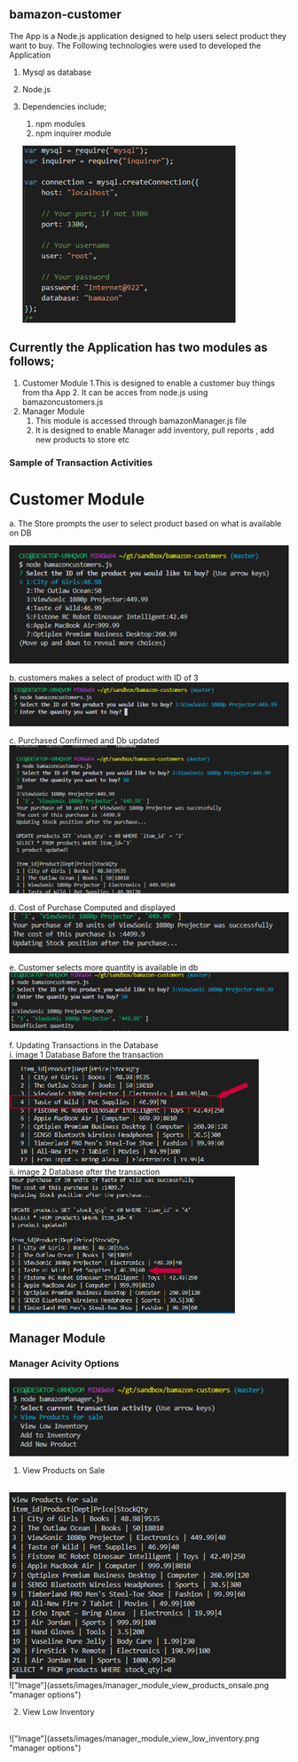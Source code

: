 ## bamazon-customer
The App is a Node.js application designed to help users select product they want to buy.
The Following technologies were used to developed the Application
1. Mysql as database
2. Node.js
3. Dependencies include;
    1. npm modules
    2. npm inquirer module
    
    !["Image"](assets/images/dependencies_db_connection.png "db connection")
   
## Currently the Application has two modules as follows;
1. Customer Module
   1.This is designed to enable a customer buy things from tha App
   2. It can be acces from node.js using bamazoncustomers.js
2. Manager Module
   1. This module is accessed through bamazonManager.js file
   2. It is designed to enable Manager add inventory, pull reports , add new products to store etc

### Sample of Transaction Activities
# Customer Module
a. The Store prompts the user to select product based on what is available on DB

!["Image"](assets/images/customer_prompt_select_product_01.png "customer prompt image")

b. customers makes a select of product with ID of 3
!["Image"](assets/images/customer_select_03.png "customer makes a selection")

c. Purchased Confirmed and Db updated
!["Image"](assets/images/purchase_confirmed.png "purchase confirmed")

d. Cost of Purchase Computed and displayed
<br>
!["Image"](assets/images/cost_of_purchase.png "cost of purchase confirmed")

e. Customer selects more quantity is available in db
<br>
!["Image"](assets/images/insufficient_qty.png "insufficient quantity")

f. Updating Transactions in the Database
<br>
  i. image 1 Database Bafore the transaction
  <br>
  !["Image"](assets/images/database_before.jpg "database before")
  <br>
  ii. image 2 Database after the transaction
  <br>
  !["Image"](assets/images/database_after.jpg "database after")
  <br>
 
  ## Manager Module  
  ### Manager Acivity Options
  
!["Image"](assets/images/manager_module_options.png "manager options")
1. View Products on Sale
<br>
<img src="assets/images/manager_module_view_products_onsale.png" atl="view products">
!["Image"](assets/images/manager_module_view_products_onsale.png "manager options")

2. View Low Inventory
<br>
!["Image"](assets/images/manager_module_view_low_inventory.png "manager options")
